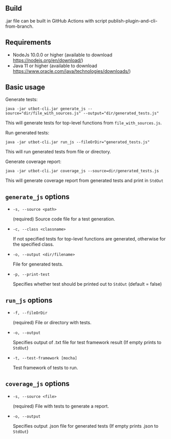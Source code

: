 ## Build

.jar file can be built in GitHub Actions with script publish-plugin-and-cli-from-branch.

## Requirements

* NodeJs 10.0.0 or higher (available to download https://nodejs.org/en/download/)
* Java 11 or higher (available to download https://www.oracle.com/java/technologies/downloads/)

## Basic usage

Generate tests:

    java -jar utbot-cli.jar generate_js --source="dir/file_with_sources.js" --output="dir/generated_tests.js"

This will generate tests for top-level functions from `file_with_sources.js`.

Run generated tests:

    java -jar utbot-cli.jar run_js --fileOrDir="generated_tests.js"

This will run generated tests from file or directory.

Generate coverage report:

    java -jar utbot-cli.jar coverage_js --source=dir/generated_tests.js

This will generate coverage report from generated tests and print in `StdOut`

## `generate_js` options

- `-s, --source <path>`

  (required) Source code file for a test generation.
- `-c, --class <classname>`

  If not specified tests for top-level functions are generated, otherwise for the specified class.

- `-o, --output <dir/filename>`

  File for generated tests.
- `-p, --print-test`
  
  Specifies whether test should be printed out to `StdOut` (default = false)

## `run_js` options

- `-f, --fileOrDir`

  (required) File or directory with tests.
- `-o, --output`

  Specifies output of .txt file for test framework result (If empty prints to `StdOut`)

- `-t, --test-framework [mocha]`

  Test framework of tests to run.

## `coverage_js` options

- `-s, --source <file>`

  (required) File with tests to generate a report.

- `-o, --output`

  Specifies output .json file for generated tests (If empty prints .json to `StdOut`)
